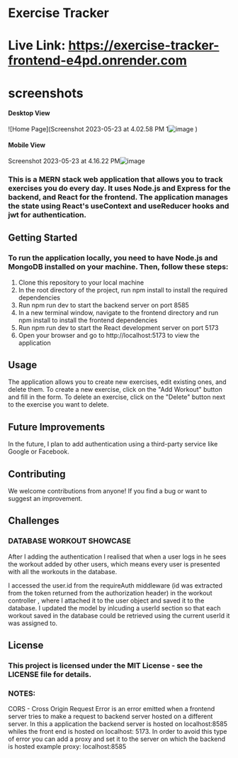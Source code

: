 # Exercise Tracker
# Live Link: https://exercise-tracker-frontend-e4pd.onrender.com
# screenshots
#### Desktop View
![Home Page](Screenshot 2023-05-23 at 4.02.58 PM 1![image](https://github.com/CobbyElsonfx/Exercise-Tracker/assets/109095646/79d1e8e8-4c51-4b27-b46a-582c1eec3b2e)
)

#### Mobile View 
Screenshot 2023-05-23 at 4.16.22 PM![image](https://github.com/CobbyElsonfx/Exercise-Tracker/assets/109095646/4d483d65-1fc5-495f-89fa-8875aacf43cc)



### This is a MERN stack web application that allows you to track exercises you do every day. It uses Node.js and Express for the backend, and React for the frontend. The application manages the state using React's useContext and useReducer hooks and jwt for authentication.
## Getting Started

### To run the application locally, you need to have Node.js and MongoDB installed on your machine. Then, follow these steps:

   1. Clone this repository to your local machine
   2. In the root directory of the project, run npm install to install the required dependencies
   3. Run npm run dev to start the backend server on port 8585
   4. In a new terminal window, navigate to the frontend directory and run npm install to install the frontend dependencies
   5. Run npm run dev to start the React development server on port 5173
   6. Open your browser and go to http://localhost:5173 to view the application

## Usage
The application allows you to create new exercises, edit existing ones, and delete them. To create a new exercise, click on the "Add Workout" button and fill in the form. To delete an exercise, click on the "Delete" button next to the exercise you want to delete.
## Future Improvements

 In the future, I plan to add authentication using a third-party service like Google or Facebook.
## Contributing

 We welcome contributions from anyone! If you find a bug or want to suggest an improvement.

## Challenges
 ### DATABASE WORKOUT SHOWCASE 
After I adding the authentication I realised that when a user logs in he sees the workout added by other users, which means every user is presented with all the workouts in the database. 

I accessed the user.id  from the requireAuth middleware (id was extracted from the token returned from the authorization header) in the workout controller , where  I attached it to the user object and saved it to the database. I updated the model by inlcuding a userId section so that each workout saved in the database could be retrieved using the current userId it was assigned to.

## License

### This project is licensed under the MIT License - see the LICENSE file for details.

### NOTES:
  CORS - Cross Origin Request Error is an error emitted when a frontend server tries to make a request to backend server hosted on a different server. In this a application the backend server is hosted on localhost:8585 whiles the front end is hosted on localhost: 5173.  In order to avoid this type of error you can add a proxy and set it to the server on which the backend is hosted example proxy: localhost:8585
